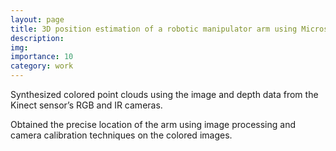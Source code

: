 ```yaml
---
layout: page
title: 3D position estimation of a robotic manipulator arm using Microsoft Kinect sensor
description:
img: 
importance: 10
category: work
---
```


Synthesized colored point clouds using the image and depth data from the Kinect sensor’s RGB and IR cameras.

Obtained the precise location of the arm using image processing and camera calibration techniques on the colored images.
